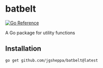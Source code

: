 # batbelt

[![Go Reference](https://pkg.go.dev/badge/github.com/jgsheppa/batbelt.svg)](https://pkg.go.dev/github.com/jgsheppa/batbelt)

A Go package for utility functions

## Installation

```
go get github.com/jgsheppa/batbelt@latest
```
